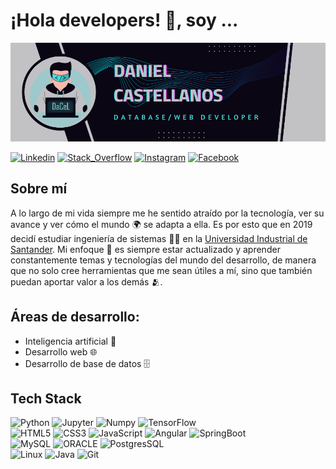 # ¡Hola developers! 👋, soy ...

![Daniel Castellanos, database/web developer](https://github.com/DaCeL13/DaCeL13/blob/main/banner_github_profile.png)

[![Linkedin](https://img.shields.io/badge/Linkedin-white?logo=Linkedin&logoColor=%230A66C2)](https://www.linkedin.com/in/dacel/)
[![Stack_Overflow](https://img.shields.io/badge/Stack_Overflow-white?logo=stackoverflow&logoColor=%23F58025)](https://es.stackoverflow.com/users/332509/daniel-castellanos)
[![Instagram](https://img.shields.io/badge/Instagram-white?logo=Instagram&logoColor=%23E4405F)](https://www.instagram.com/daniel_castellanos1310/)
[![Facebook](https://img.shields.io/badge/Facebook-white?logo=Facebook&logoColor=%231877F2)](https://www.facebook.com/daniel.castellanos.13/)

## Sobre mí 
A lo largo de mi vida siempre me he sentido atraído por la tecnología, ver su avance y ver cómo el mundo 🌍 se adapta a ella. Es por esto que en 2019 decidí estudiar ingeniería de sistemas 🧑‍💻 en la [Universidad Industrial de Santander](https://uis.edu.co/es/). Mi enfoque 🔭 es siempre estar actualizado y aprender constantemente temas y tecnologías del mundo del desarrollo, de manera que no solo cree herramientas que me sean útiles a mí, sino que también puedan aportar valor a los demás 🫂.<br>

## Áreas de desarrollo:

- Inteligencia artificial 🤖
- Desarrollo web 🌐
- Desarrollo de base de datos 🗄

## Tech Stack
![Python](https://img.shields.io/badge/Python-%233776AB?style=for-the-badge&logo=Python&logoColor=white&labelColor=black)
![Jupyter](https://img.shields.io/badge/Jupyter-%23F37626?style=for-the-badge&logo=Jupyter&logoColor=white&labelColor=black)
![Numpy](https://img.shields.io/badge/Numpy-%23013243?style=for-the-badge&logo=Numpy&logoColor=white&labelColor=black)
![TensorFlow](https://img.shields.io/badge/TensorFlow-%23FF6F00?style=for-the-badge&logo=TensorFlow&logoColor=white&labelColor=black)
<br>
![HTML5](https://img.shields.io/badge/HTML5-f06529?style=for-the-badge&logo=html5&logoColor=white&labelColor=black)
![CSS3](https://img.shields.io/badge/CSS3-264de4?style=for-the-badge&logo=css3&logoColor=white&labelColor=black)
![JavaScript](https://img.shields.io/badge/JavaScript-f0db4f?style=for-the-badge&logo=javascript&logoColor=white&labelColor=black)
![Angular](https://img.shields.io/badge/Angular-d4173b?style=for-the-badge&logo=angular&logoColor=white&labelColor=black)
![SpringBoot](https://img.shields.io/badge/SpringBoot-6db33f?style=for-the-badge&logo=spring&logoColor=white&labelColor=black)
<br>
![MySQL](https://img.shields.io/badge/MySQL-%234479A1?style=for-the-badge&logo=MySQL&logoColor=white&labelColor=black)
![ORACLE](https://img.shields.io/badge/oracle-%23F80000?style=for-the-badge&logo=oracle&logoColor=white&labelColor=black)
![PostgresSQL](https://img.shields.io/badge/PostgresSQL-%234169E1?style=for-the-badge&logo=postgresql&logoColor=white&labelColor=black)
<br>
![Linux](https://img.shields.io/badge/Linux-%23FCC624?style=for-the-badge&logo=linux&logoColor=white&labelColor=black)
![Java](https://img.shields.io/badge/Java-%235382a1?style=for-the-badge&logo=openjdk&logoColor=white&labelColor=black)
![Git](https://img.shields.io/badge/GIT-%23F05032?style=for-the-badge&logo=git&logoColor=white&labelColor=black)


<!--![MongoDB](https://img.shields.io/badge/MongoDB-%2347A248?style=for-the-badge&logo=MongoDB&logoColor=white&labelColor=black)-->


<!--
**DaCeL13/DaCeL13** is a ✨ _special_ ✨ repository because its `README.md` (this file) appears on your GitHub profile.

Here are some ideas to get you started:

- 🔭 I’m currently working on ...
- 🌱 I’m currently learning ...
- 👯 I’m looking to collaborate on ...
- 🤔 I’m looking for help with ...
- 💬 Ask me about ...
- 📫 How to reach me: ...
- 😄 Pronouns: ...
- ⚡ Fun fact: ...
-->
